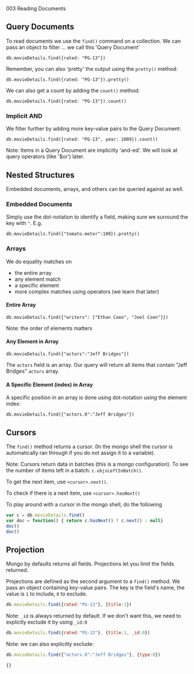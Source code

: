 003 Reading Documents

## Query Documents

To read documents we use the `find()` command on a collection. We can pass an object to filter ... we call this 'Query Document'

```
db.movieDetails.find({rated: "PG-13"})
```

Remember, you can also 'pretty' the output using the  `pretty()` method:

```
db.movieDetails.find({rated: "PG-13"}).pretty()
```

We can also get a count by adding the `count()` method:

```
db.movieDetails.find({rated: "PG-13"}).count()
```

### Implicit AND

We filter further by adding more key-value pairs to the Query Document:

```
db.movieDetails.find({rated: "PG-13", year: 2009}).count()
```

Note: Items in a Query Document are implicitly 'and-ed'. We will look at query operators (like '$or') later.

## Nested Structures

Embedded documents, arrays, and others can be queried against as well. 

### Embedded Documents 

Simply use the dot-notation to identify a field, making sure we surround the key with `"`. E.g.

```
db.movieDetails.find({"tomato.meter":100}).pretty()
```

### Arrays

We do equality matches on

- the entire array
- any element match
- a specific element
- more complex matches using operators (we learn that later)

#### Entire Array

```
db.movieDetails.find({"writers": ["Ethan Coen", "Joel Coen"]})
```

Note: the order of elements matters

#### Any Element in Array

```
db.movieDetails.find({"actors":"Jeff Bridges"})
```

The `actors` field is an array. Our query will return all items that contain "Jeff Bridges" `actors` array.

#### A Specific Element (index) in Array

A specific position in an array is done using dot-notation using the element index:

```
db.movieDetails.find({"actors.0":"Jeff Bridges"})
```


## Cursors

The `find()` method returns a cursor. (In the mongo shell the cursor is automatically ran through if you do not assign it to a variable).

Note: Cursors return data in batches (this is a mongo configuration). To see the number of items left in a batch: `c.objsLeftInBatch()`.

To get the next item, use `<cursor>.next()`.

To check if there is a next item, use `<cursor>.hasNext()`

To play around with a cursor in the mongo shell, do the following

```javascript
var c = db.movieDetails.find()
var doc = function() { return c.hasNext() ? c.next() : null}
doc()
doc()
```

## Projection

Mongo by defaults returns all fields. Projections let you limit the fields returned. 

Projections are defined as the second argument to a `find()` method. We pass an object containing key-value pairs. The key is the field's name, the value is `1` to include, `0` to exclude.

```javascript
db.movieDetails.find({rated:"PG-13"}, {title:1})
```

Note: `_id` is always returned by default. If we don't want this, we need to explictly exclude it by using `_id:0`

```javascript
db.movieDetails.find({rated:"PG-13"}, {title:1, _id:0})
```

Note: we can also explicitly exclude:

```javascript
db.movieDetails.find({"actors.0":"Jeff Bridges"}, {type:0})
```

```
{}
```
